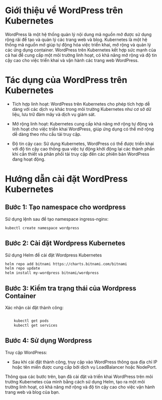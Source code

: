 # Giới thiệu về WordPress trên Kubernetes

WordPress là một hệ thống quản lý nội dung mã nguồn mở được sử dụng rộng rãi để tạo và quản lý các trang web và blog. Kubernetes là một hệ thống mã nguồn mở giúp tự động hóa việc triển khai, mở rộng và quản lý các ứng dụng container. WordPress trên Kubernetes kết hợp sức mạnh của cả hai để cung cấp một môi trường linh hoạt, có khả năng mở rộng và độ tin cậy cao cho việc triển khai và vận hành các trang web WordPress.

# Tác dụng của WordPress trên Kubernetes

- Tích hợp linh hoạt: WordPress trên Kubernetes cho phép tích hợp dễ dàng với các dịch vụ khác trong môi trường Kubernetes như cơ sở dữ liệu, lưu trữ đám mây và dịch vụ giám sát.

- Mở rộng linh hoạt: Kubernetes cung cấp khả năng mở rộng tự động và linh hoạt cho việc triển khai WordPress, giúp ứng dụng có thể mở rộng dễ dàng theo nhu cầu tải truy cập.

- Độ tin cậy cao: Sử dụng Kubernetes, WordPress có thể được triển khai với độ tin cậy cao thông qua việc tự động khởi động lại các thành phần khi cần thiết và phân phối tải truy cập đến các phiên bản WordPress đang hoạt động.

# Hướng dẫn cài đặt WordPress Kubernetes

## Bước 1: Tạo namespace cho wordpress

Sử dụng lệnh sau để tạo namespace ingress-nginx:

```bash
kubectl create namespace wordpress
```

## Bước 2: Cài đặt Wordpress Kubernetes

Sử dụng Helm để cài đặt Wordpress Kubernetes

```bash
helm repo add bitnami https://charts.bitnami.com/bitnami
helm repo update
helm install my-wordpress bitnami/wordpress
```

## Bước 3: Kiểm tra trạng thái của Wordpress Container

Xác nhận cài đặt thành công:

```bash

    kubectl get pods
    kubectl get services
```

## Bước 4: Sử dụng Wordpress

Truy cập WordPress:

- Sau khi cài đặt thành công, truy cập vào WordPress thông qua địa chỉ IP hoặc tên miền được cung cấp bởi dịch vụ LoadBalancer hoặc NodePort.

Thông qua các bước trên, bạn đã cài đặt và triển khai WordPress trên môi trường Kubernetes của mình bằng cách sử dụng Helm, tạo ra một môi trường linh hoạt, có khả năng mở rộng và độ tin cậy cao cho việc vận hành trang web và blog của bạn.